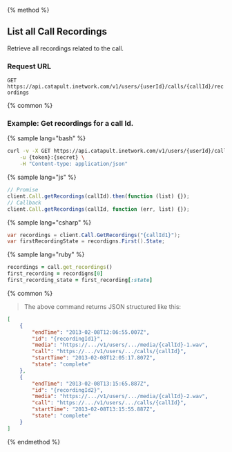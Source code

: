 {% method %}

## List all Call Recordings
Retrieve all recordings related to the call.

### Request URL

<code class="get">GET</code> `https://api.catapult.inetwork.com/v1/users/{userId}/calls/{callId}/recordings`

{% common %}

### Example: Get recordings for a call Id.

{% sample lang="bash" %}

```bash
curl -v -X GET https://api.catapult.inetwork.com/v1/users/{userId}/calls/{callId}/recordigns \
	-u {token}:{secret} \
	-H "Content-type: application/json"
```

{% sample lang="js" %}

```js
// Promise
client.Call.getRecordings(callId).then(function (list) {});
// Callback
client.Call.getRecordings(callId, function (err, list) {});
```

{% sample lang="csharp" %}

```csharp
var recordings = client.Call.GetRecordings("{callId1}");
var firstRecordingState = recordigns.First().State;
```

{% sample lang="ruby" %}

```ruby
recordings = call.get_recordings()
first_recording = recordigns[0]
first_recording_state = first_recording[:state]
```

{% common %}

> The above command returns JSON structured like this:

```json
[
	{
		"endTime": "2013-02-08T12:06:55.007Z",
		"id": "{recordingId1}",
		"media": "https://.../v1/users/.../media/{callId}-1.wav",
		"call": "https://.../v1/users/.../calls/{callId}",
		"startTime": "2013-02-08T12:05:17.807Z",
		"state": "complete"
	},
	{
		"endTime": "2013-02-08T13:15:65.887Z",
		"id": "{recordingId2}",
		"media": "https://.../v1/users/.../media/{callId}-2.wav",
		"call": "https://.../v1/users/.../calls/{callId}",
		"startTime": "2013-02-08T13:15:55.887Z",
		"state": "complete"
	}
]
```
{% endmethod %}

